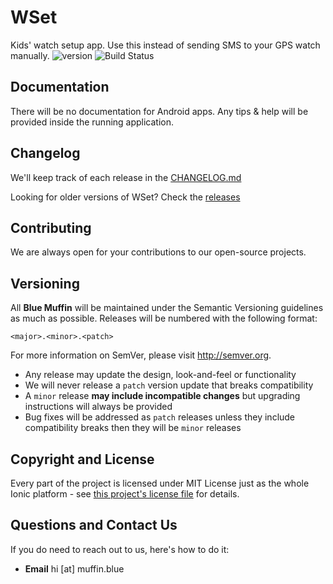 <h1>WSet</h1>

Kids' watch setup app. Use this instead of sending SMS to your GPS watch manually.
![version](https://img.shields.io/badge/dynamic/json.svg?label=version&url=https%3A%2F%2Fraw.githubusercontent.com%2Fmullinsmikey%2Fwset%2Fmaster%2Fpackage.json&query=%24.version) ![Build Status](https://travis-ci.org/mullinsmikey/wset.svg?branch=master)

## Documentation

There will be no documentation for Android apps. Any tips & help will be provided inside the running application.

## Changelog

We'll keep track of each release in the [CHANGELOG.md](./CHANGELOG.md)

Looking for older versions of WSet? Check the [releases](https://github.com/mullinsmikey/wset/releases)

## Contributing

We are always open for your contributions to our open-source projects.

## Versioning

All **Blue Muffin** will be maintained under the Semantic Versioning guidelines as much as possible. Releases will be numbered with the following format:

`<major>.<minor>.<patch>`

For more information on SemVer, please visit http://semver.org.

* Any release may update the design, look-and-feel or functionality
* We will never release a `patch` version update that breaks compatibility
* A `minor` release **may include incompatible changes** but upgrading instructions will always be provided
* Bug fixes will be addressed as `patch` releases unless they include compatibility breaks then they will be `minor` releases

## Copyright and License
Every part of the project is licensed under MIT License just as the whole Ionic platform - see [this project's license file](https://github.com/mullinsmikey/wset/blob/master/LICENSE.md) for details.

## Questions and Contact Us
If you do need to reach out to us, here's how to do it:

* **Email** hi [at] muffin.blue
